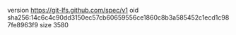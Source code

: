 version https://git-lfs.github.com/spec/v1
oid sha256:14c6c4c90dd3150ec57cb60659556ce1860c8b3a585452c1ecd1c987fe8963f9
size 3580
